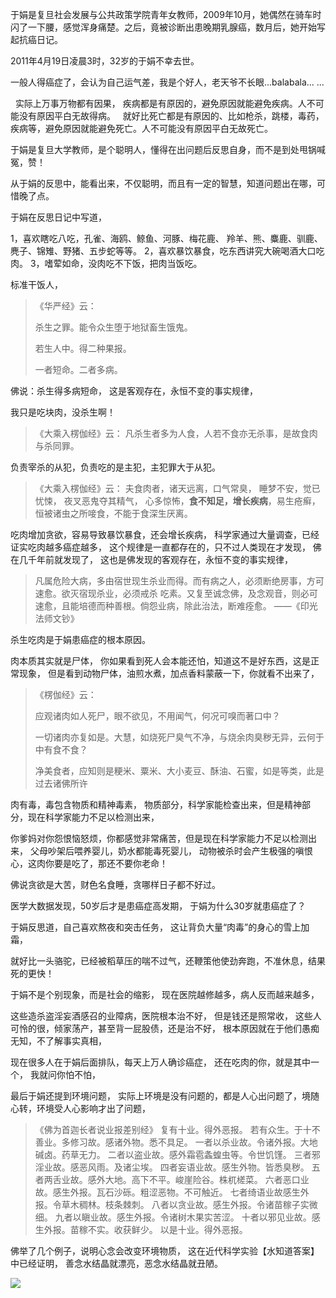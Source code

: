 于娟是复旦社会发展与公共政策学院青年女教师，2009年10月，她偶然在骑车时闪了一下腰，感觉浑身痛楚。之后，竟被诊断出患晚期乳腺癌，数月后，她开始写起抗癌日记。

2011年4月19日凌晨3时，32岁的于娟不幸去世。

一般人得癌症了，会认为自己运气差，我是个好人，老天爷不长眼...balabala... ...

&nbsp;
实际上万事万物都有因果，
疾病都是有原因的，避免原因就能避免疾病。人不可能没有原因平白无故得病。
&nbsp;
就好比死亡都是有原因的、比如枪杀，跳楼，毒药，疾病等，避免原因就能避免死亡。人不可能没有原因平白无故死亡。

于娟是复旦大学教师，是个聪明人，懂得在出问题后反思自身，而不是到处甩锅喊冤，赞！

从于娟的反思中，能看出来，不仅聪明，而且有一定的智慧，知道问题出在哪，可惜晚了点。

于娟在反思日记中写道，

1，喜欢瞎吃八吃，孔雀、海鸥、鲸鱼、河豚、梅花鹿、 羚羊、熊、麋鹿、驯鹿、麂子、锦雉、野猪、五步蛇等等。
2，喜欢暴饮暴食，吃东西讲究大碗喝酒大口吃肉。
3，嗜荤如命，没肉吃不下饭，把肉当饭吃。

标准干饭人，

> 《华严经》云：
> 
> 杀生之罪。能令众生堕于地狱畜生饿鬼。
> 
> 若生人中。得二种果报。
> 
> 一者短命。二者多病。 

佛说：杀生得多病短命，
这是客观存在，永恒不变的事实规律，

我只是吃块肉，没杀生啊！

> 《大乘入楞伽经》云： 
> 凡杀生者多为人食，人若不食亦无杀事，是故食肉与杀同罪。

负责宰杀的从犯，负责吃的是主犯，主犯罪大于从犯。

> 《大乘入楞伽经》云：
>  夫食肉者，诸天远离，口气常臭，
> 睡梦不安，觉已忧悚， 夜叉恶鬼夺其精气，
>  心多惊怖，**食不知足，增长疾病**，易生疮癣， 
> 恒被诸虫之所唼食，不能于食深生厌离。

吃肉增加贪欲，容易导致暴饮暴食，还会增长疾病，
科学家通过大量调查，已经证实吃肉越多癌症越多，
这个规律是一直都存在的，只不过人类现在才发现，
佛在几千年前就发现了，
这也是佛发现的客观存在，永恒不变的事实规律，

> 凡属危险大病，多由宿世现生杀业而得。而有病之人，必须断绝房事，方可速愈。欲灭宿现杀业，必须戒杀 吃素。又复至诚念佛，及念观音，则必可速愈，且能培德而种善根。倘怨业病，除此治法，断难痊愈。 
> ——《印光法师文钞》

杀生吃肉是于娟患癌症的根本原因。

肉本质其实就是尸体，
你如果看到死人会本能还怕，知道这不是好东西，这是正常现象，
但是看到动物尸体，油煎水煮，加点香料蒙蔽一下，你就看不出来了，
> 《楞伽经》云： 
> 
> 应观诸肉如人死尸，眼不欲见，不用闻气，何况可嗅而著口中？
> 
> 一切诸肉亦复如是。大慧，如烧死尸臭气不净，与烧余肉臭秽无异，云何于中有食不食？
> 
> 净美食者，应知则是粳米、粟米、大小麦豆、酥油、石蜜，如是等类，此是过去诸佛所许

肉有毒，毒包含物质和精神毒素，
物质部分，科学家能检查出来，但是精神部分，现在科学家能力不足以检测出来，

你爹妈对你怨恨恼怒烦，你都感觉非常痛苦，但是现在科学家能力不足以检测出来，
父母吵架后喂养婴儿，奶水都能毒死婴儿，
动物被杀时会产生极强的嗔恨心，这肉你要是吃了，那还不要你老命！

佛说贪欲是大苦，财色名食睡，贪哪样日子都不好过。

医学大数据发现，50岁后才是患癌症高发期，
于娟为什么30岁就患癌症了？

于娟反思道，自己喜欢熬夜和突击任务，
这让背负大量“肉毒”的身心的雪上加霜，

就好比一头骆驼，已经被稻草压的喘不过气，还鞭策他使劲奔跑，不准休息，结果死的更快！

于娟不是个别现象，而是社会的缩影，
现在医院越修越多，病人反而越来越多，

这些造杀盗淫妄酒感召的业障病，医院根本治不好，
但是钱还是照常收，
这些人可怜的很，倾家荡产，甚至背一屁股债，还是治不好，
根本原因就在于他们愚痴无知，不了解事实真相，

现在很多人在于娟后面排队，每天上万人确诊癌症，
还在吃肉的你，就是其中一个，
我就问你怕不怕，

最后于娟还提到环境问题，
实际上环境是没有问题的，都是人心出问题了，境随心转，环境受人心影响才出了问题，
> 《佛为首迦长者说业报差别经》
> 复有十业。得外恶报。
> 若有众生。于十不善业。多修习故。感诸外物。悉不具足。
> 一者以杀业故。令诸外报。大地碱卤。药草无力。
> 二者以盗业故。感外霜雹螽蝗虫等。令世饥馑。
> 三者邪淫业故。感恶风雨。及诸尘埃。
> 四者妄语业故。感生外物。皆悉臭秽。
> 五者两舌业故。感外大地。高下不平。峻崖险谷。株杌槎菜。
> 六者恶口业故。感生外报。瓦石沙砾。粗涩恶物。不可触近。
> 七者绮语业故感生外报。令草木稠林。枝条棘刺。
> 八者以贪业故。感生外报。令诸苗稼子实微细。
> 九者以瞋业故。感生外报。令诸树木果实苦涩。
> 十者以邪见业故。感生外报。苗稼不实。收获鲜少。
> 以是十业。得外恶报。

佛举了几个例子，说明心念会改变环境物质，
这在近代科学实验【水知道答案】中已经证明，
善念水结晶就漂亮，恶念水结晶就丑陋。



![](images/于娟反省.jpg)